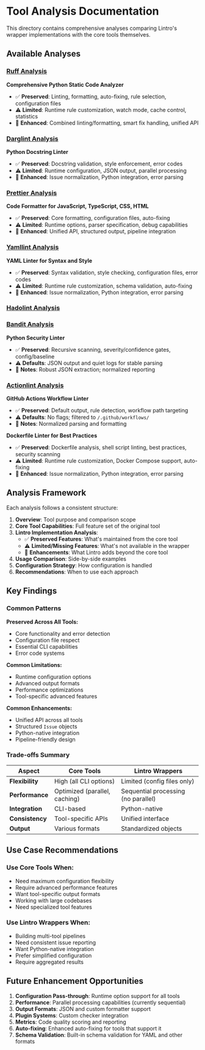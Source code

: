 # Tool Analysis Documentation

This directory contains comprehensive analyses comparing Lintro's wrapper implementations with the core tools themselves.

## Available Analyses

### [Ruff Analysis](./ruff-analysis.md)

**Comprehensive Python Static Code Analyzer**

- ✅ **Preserved**: Linting, formatting, auto-fixing, rule selection, configuration files
- ⚠️ **Limited**: Runtime rule customization, watch mode, cache control, statistics
- 🚀 **Enhanced**: Combined linting/formatting, smart fix handling, unified API

### [Darglint Analysis](./darglint-analysis.md)

**Python Docstring Linter**

- ✅ **Preserved**: Docstring validation, style enforcement, error codes
- ⚠️ **Limited**: Runtime configuration, JSON output, parallel processing
- 🚀 **Enhanced**: Issue normalization, Python integration, error parsing

### [Prettier Analysis](./prettier-analysis.md)

**Code Formatter for JavaScript, TypeScript, CSS, HTML**

- ✅ **Preserved**: Core formatting, configuration files, auto-fixing
- ⚠️ **Limited**: Runtime options, parser specification, debug capabilities
- 🚀 **Enhanced**: Unified API, structured output, pipeline integration

### [Yamllint Analysis](./yamllint-analysis.md)

**YAML Linter for Syntax and Style**

- ✅ **Preserved**: Syntax validation, style checking, configuration files, error codes
- ⚠️ **Limited**: Runtime rule customization, schema validation, auto-fixing
- 🚀 **Enhanced**: Issue normalization, Python integration, error parsing

### [Hadolint Analysis](./hadolint-analysis.md)

### [Bandit Analysis](./bandit-analysis.md)

**Python Security Linter**

- ✅ **Preserved**: Recursive scanning, severity/confidence gates, config/baseline
- ⚠️ **Defaults**: JSON output and quiet logs for stable parsing
- 🚀 **Notes**: Robust JSON extraction; normalized reporting

### [Actionlint Analysis](./actionlint-analysis.md)

**GitHub Actions Workflow Linter**

- ✅ **Preserved**: Default output, rule detection, workflow path targeting
- ⚠️ **Defaults**: No flags; filtered to `/.github/workflows/`
- 🚀 **Notes**: Normalized parsing and formatting

**Dockerfile Linter for Best Practices**

- ✅ **Preserved**: Dockerfile analysis, shell script linting, best practices, security scanning
- ⚠️ **Limited**: Runtime rule customization, Docker Compose support, auto-fixing
- 🚀 **Enhanced**: Issue normalization, Python integration, error parsing

## Analysis Framework

Each analysis follows a consistent structure:

1. **Overview**: Tool purpose and comparison scope
2. **Core Tool Capabilities**: Full feature set of the original tool
3. **Lintro Implementation Analysis**:
   - ✅ **Preserved Features**: What's maintained from the core tool
   - ⚠️ **Limited/Missing Features**: What's not available in the wrapper
   - 🚀 **Enhancements**: What Lintro adds beyond the core tool
4. **Usage Comparison**: Side-by-side examples
5. **Configuration Strategy**: How configuration is handled
6. **Recommendations**: When to use each approach

## Key Findings

### Common Patterns

**Preserved Across All Tools:**

- Core functionality and error detection
- Configuration file respect
- Essential CLI capabilities
- Error code systems

**Common Limitations:**

- Runtime configuration options
- Advanced output formats
- Performance optimizations
- Tool-specific advanced features

**Common Enhancements:**

- Unified API across all tools
- Structured `Issue` objects
- Python-native integration
- Pipeline-friendly design

### Trade-offs Summary

| Aspect          | Core Tools                    | Lintro Wrappers                     |
| --------------- | ----------------------------- | ----------------------------------- |
| **Flexibility** | High (all CLI options)        | Limited (config files only)         |
| **Performance** | Optimized (parallel, caching) | Sequential processing (no parallel) |
| **Integration** | CLI-based                     | Python-native                       |
| **Consistency** | Tool-specific APIs            | Unified interface                   |
| **Output**      | Various formats               | Standardized objects                |

## Use Case Recommendations

### Use Core Tools When:

- Need maximum configuration flexibility
- Require advanced performance features
- Want tool-specific output formats
- Working with large codebases
- Need specialized tool features

### Use Lintro Wrappers When:

- Building multi-tool pipelines
- Need consistent issue reporting
- Want Python-native integration
- Prefer simplified configuration
- Require aggregated results

## Future Enhancement Opportunities

1. **Configuration Pass-through**: Runtime option support for all tools
2. **Performance**: Parallel processing capabilities (currently sequential)
3. **Output Formats**: JSON and custom formatter support
4. **Plugin Systems**: Custom checker integration
5. **Metrics**: Code quality scoring and reporting
6. **Auto-fixing**: Enhanced auto-fixing for tools that support it
7. **Schema Validation**: Built-in schema validation for YAML and other formats
